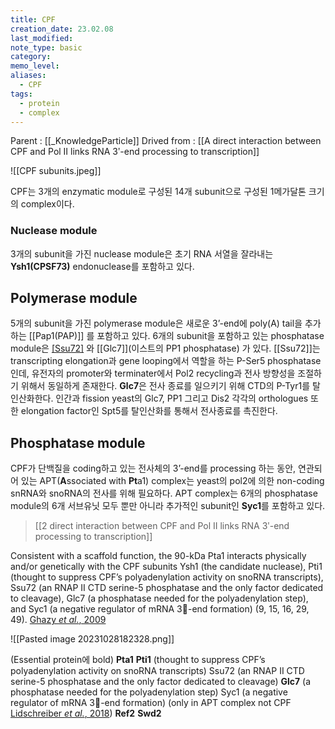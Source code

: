 ```yaml
---
title: CPF
creation_date: 23.02.08
last_modified: 
note_type: basic
category: 
memo_level: 
aliases:
  - CPF
tags:
  - protein
  - complex
---
```


Parent : [[_KnowledgeParticle]]
Drived from : [[A direct interaction between CPF and Pol II links RNA 3ʹ-end processing to transcription]]

![[CPF subunits.jpeg]]

CPF는 3개의 enzymatic module로 구성된 14개 subunit으로 구성된 1메가달톤 크기의 complex이다. 

### Nuclease module

3개의 subunit을 가진 nuclease module은 초기 RNA 서열을 잘라내는 **Ysh1(CPSF73)** endonuclease를 포함하고 있다. 

## Polymerase module

5개의 subunit을 가진 polymerase module은 새로운 3’-end에 poly(A) tail을 추가하는 [[Pap1(PAP)]] 를 포함하고 있다. 6개의 subunit을 포함하고 있는 phosphatase module은 [[Ssu72]](SSU72) 와 [[Glc7]](이스트의 PP1 phosphatase) 가 있다. [[Ssu72]]는 transcripting elongation과 gene looping에서 역할을 하는 P-Ser5 phosphatase인데, 유전자의 promoter와 terminater에서 Pol2 recycling과 전사 방향성을 조절하기 위해서 동일하게 존재한다. **Glc7**은 전사 종료를 일으키기 위해 CTD의 P-Tyr1를 탈인산화한다. 
인간과 fission yeast의 Glc7, PP1 그리고 Dis2 각각의 orthologues 또한 elongation factor인 Spt5를 탈인산화를 통해서 전사종료를 촉진한다. 

## Phosphatase module

CPF가 단백질을 coding하고 있는 전사체의 3’-end를 processing 하는 동안, 연관되어 있는 APT(**A**ssociated with **Pt**a1) complex는 yeast의 pol2에 의한 non-coding snRNA와 snoRNA의 전사를 위해 필요하다. APT complex는 6개의 phosphatase module의 6개 서브유닛 모두 뿐만 아니라 추가적인 subunit인 **Syc1**를 포함하고 있다.

> [[2 direct interaction between CPF and Pol II links RNA 3ʹ-end processing to transcription]]


Consistent with a scaffold function, the 90-kDa Pta1 interacts physically and/or genetically with the CPF subunits Ysh1 (the candidate nuclease), Pti1 (thought to suppress CPF’s polyadenylation activity on snoRNA transcripts), Ssu72 (an RNAP II CTD serine-5 phosphatase and the only factor dedicated to cleavage), Glc7 (a phosphatase needed for the polyadenylation step), and Syc1 (a negative regulator of mRNA 3-end formation) (9, 15, 16, 29, 49). [Ghazy *et al.*, 2009](zotero://select/items/@ghazy2009)

![[Pasted image 20231028182328.png]]

(Essential protein에 bold)
**Pta1**
**Pti1** (thought to suppress CPF’s polyadenylation activity on snoRNA transcripts)
Ssu72 (an RNAP II CTD serine-5 phosphatase and the only factor dedicated to cleavage)
**Glc7** (a phosphatase needed for the polyadenylation step)
Syc1 (a negative regulator of mRNA 3-end formation) (only in APT complex not CPF 
[Lidschreiber *et al.*, 2018](zotero://select/items/@lidschreiber2018))
**Ref2**
**Swd2**